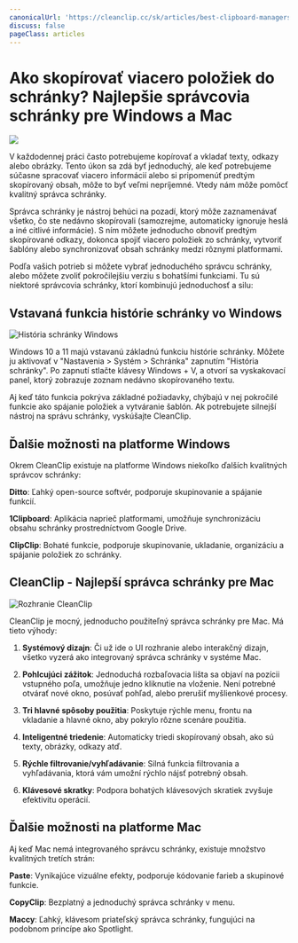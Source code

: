 ```yaml
---
canonicalUrl: 'https://cleanclip.cc/sk/articles/best-clipboard-managers-windows-mac-cleanclip'
discuss: false
pageClass: articles
---
```


# Ako skopírovať viacero položiek do schránky? Najlepšie správcovia schránky pre Windows a Mac

![](/images/clipboard.png)

V každodennej práci často potrebujeme kopírovať a vkladať texty, odkazy alebo obrázky. Tento úkon sa zdá byť jednoduchý, ale keď potrebujeme súčasne spracovať viacero informácií alebo si pripomenúť predtým skopírovaný obsah, môže to byť veľmi nepríjemné. Vtedy nám môže pomôcť kvalitný správca schránky.

Správca schránky je nástroj behúci na pozadí, ktorý môže zaznamenávať všetko, čo ste nedávno skopírovali (samozrejme, automaticky ignoruje heslá a iné citlivé informácie). S ním môžete jednoducho obnoviť predtým skopírované odkazy, dokonca spojiť viacero položiek zo schránky, vytvoriť šablóny alebo synchronizovať obsah schránky medzi rôznymi platformami.

Podľa vašich potrieb si môžete vybrať jednoduchého správcu schránky, alebo môžete zvoliť pokročilejšiu verziu s bohatšími funkciami. Tu sú niektoré správcovia schránky, ktorí kombinujú jednoduchosť a silu:

## Vstavaná funkcia histórie schránky vo Windows

![História schránky Windows](/images/windows_clipboard_history.png)

Windows 10 a 11 majú vstavanú základnú funkciu histórie schránky. Môžete ju aktivovať v "Nastavenia > Systém > Schránka" zapnutím "História schránky". Po zapnutí stlačte klávesy Windows + V, a otvorí sa vyskakovací panel, ktorý zobrazuje zoznam nedávno skopírovaného textu.

Aj keď táto funkcia pokrýva základné požiadavky, chýbajú v nej pokročilé funkcie ako spájanie položiek a vytváranie šablón. Ak potrebujete silnejší nástroj na správu schránky, vyskúšajte CleanClip.

## Ďalšie možnosti na platforme Windows

Okrem CleanClip existuje na platforme Windows niekoľko ďalších kvalitných správcov schránky:

**Ditto**: Ľahký open-source softvér, podporuje skupinovanie a spájanie funkcií.

**1Clipboard**: Aplikácia naprieč platformami, umožňuje synchronizáciu obsahu schránky prostredníctvom Google Drive.

**ClipClip**: Bohaté funkcie, podporuje skupinovanie, ukladanie, organizáciu a spájanie položiek zo schránky.

## CleanClip - Najlepší správca schránky pre Mac

![Rozhranie CleanClip](/images/blogs/appstore-screenshots-home.webp)

CleanClip je mocný, jednoducho použiteľný správca schránky pre Mac. Má tieto výhody:

1. **Systémový dizajn**: Či už ide o UI rozhranie alebo interakčný dizajn, všetko vyzerá ako integrovaný správca schránky v systéme Mac.

2. **Pohlcujúci zážitok**: Jednoduchá rozbaľovacia lišta sa objaví na pozícii vstupného poľa, umožňuje jedno kliknutie na vloženie. Není potrebné otvárať nové okno, posúvať pohľad, alebo prerušiť myšlienkové procesy.

3. **Tri hlavné spôsoby použitia**: Poskytuje rýchle menu, frontu na vkladanie a hlavné okno, aby pokrylo rôzne scenáre použitia.

4. **Inteligentné triedenie**: Automaticky triedi skopírovaný obsah, ako sú texty, obrázky, odkazy atď.

5. **Rýchle filtrovanie/vyhľadávanie**: Silná funkcia filtrovania a vyhľadávania, ktorá vám umožní rýchlo nájsť potrebný obsah.

6. **Klávesové skratky**: Podpora bohatých klávesových skratiek zvyšuje efektivitu operácií.

## Ďalšie možnosti na platforme Mac

Aj keď Mac nemá integrovaného správcu schránky, existuje množstvo kvalitných tretích strán:

**Paste**: Vynikajúce vizuálne efekty, podporuje kódovanie farieb a skupinové funkcie.

**CopyClip**: Bezplatný a jednoduchý správca schránky v menu.

**Maccy**: Ľahký, klávesom priateľský správca schránky, fungujúci na podobnom princípe ako Spotlight.
